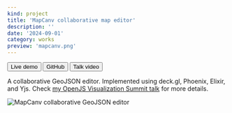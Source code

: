 ```yaml
---
kind: project
title: 'MapCanv collaborative map editor'
description: ''
date: '2024-09-01'
category: works
preview: 'mapcanv.png'
---
```


<button href="https://mapcanv.com">Live demo</button>
<button href="https://github.com/ilyabo/mapcanv" variant=outline>GitHub</button>
<button  variant=outline href="https://www.youtube.com/watch?v=feMRman7iSo&list=PLyspMSh4XhLN1_EQY-_eyg_gs8z3psSJ2&index=17">Talk video</button>

A collaborative GeoJSON editor. Implemented using deck.gl, Phoenix, Elixir, and Yjs.
Check [my OpenJS Visualization Summit talk](/talks/2024-09-12-openjs-london) for more details.

![MapCanv collaborative GeoJSON editor](mapcanv.png)
